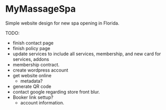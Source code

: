 # MyMassageSpa
Simple website design for new spa opening in Florida.

TODO:
- finish contact page
- finish policy page
- update services to include all services, membership, and new card for services, addons
- membership contract.
- create wordpress account
- get website online
    - metadata? 
- generate QR code
- contact google regarding store front blur.
- Booker link settup?
    - account information.

